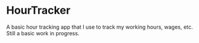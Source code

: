 # HourTracker
A basic hour tracking app that I use to track my working hours, wages, etc.  
Still a basic work in progress.
